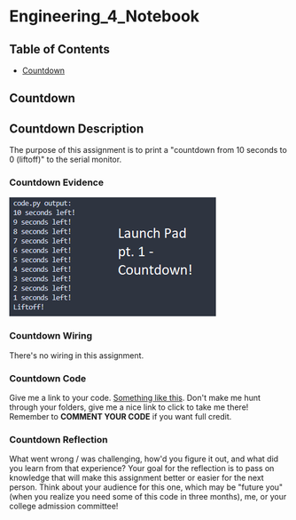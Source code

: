 # Engineering_4_Notebook

## Table of Contents

- [Countdown](#countdown)

## Countdown

## Countdown Description

The purpose of this assignment is to print a "countdown from 10 seconds to 0 (liftoff)" to the serial monitor.

### Countdown Evidence

[![Countdown-1](/images/Thumbnail_Countdown-1.png)](https://youtu.be/f14LzZC5-tY)

### Countdown Wiring

There's no wiring in this assignment.

### Countdown Code

Give me a link to your code. [Something like this](https://github.com/millerm22/Engineering_4_Notebook/blob/main/Raspberry_Pi/hello_world.py). Don't make me hunt through your folders, give me a nice link to click to take me there! Remember to **COMMENT YOUR CODE** if you want full credit.

### Countdown Reflection

What went wrong / was challenging, how'd you figure it out, and what did you learn from that experience? Your goal for the reflection is to pass on knowledge that will make this assignment better or easier for the next person. Think about your audience for this one, which may be "future you" (when you realize you need some of this code in three months), me, or your college admission committee!
